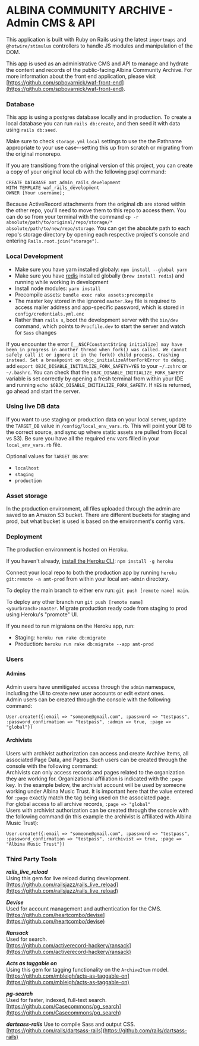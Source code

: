 # ALBINA COMMUNITY ARCHIVE - Admin CMS & API

This application is built with Ruby on Rails using the latest `importmaps` and `@hotwire/stimulus` controllers to handle JS modules and manipulation of the DOM.

This app is used as an administrative CMS and API to manage and hydrate the content and records of the public-facing Albina Community Archive. For more information about the front end application, please visit [https://github.com/spbovarnick/waf-front-end](https://github.com/spbovarnick/waf-front-end).

### Database

This app is using a postgres database locally and in production.
To create a local database you can run `rails db:create`, and then seed it with data using `rails db:seed`.

Make sure to check `storage.yml` `local` settings to use the the Pathname appropriate to your use case--setting this up from scratch or migrating from the original monorepo.

If you are transitiong from the original version of this project, you can create a copy of your original local db with the following psql command:
```
CREATE DATABASE amt_admin_rails_development
WITH TEMPLATE waf_rails_development
OWNER [Your username];
```

Because ActiveRecord attachments from the original db are stored within the other repo, you'll need to move them to this repo to access them. You can do so from your terminal with the command `cp -r absolute/path/to/original/repo/storage/* absolute/path/to/new/repo/storage`. You can get the absolute path to each repo's storage directory by opening each respective project's console and entering `Rails.root.join("storage")`.

### Local Development

- Make sure you have yarn installed globaly: `npm install --global yarn`
- Make sure you have [redis](https://redis.io/docs/install/install-redis/install-redis-on-mac-os/) installed globally (`brew install redis`) and running while working in development
- Install node modules: `yarn install`
- Precompile assets: `bundle exec rake assets:precompile`
- The master key stored in the ignored `master.key` file is required to access mailer address and app-specific password, which is stored in `config/credentials.yml.enc`
- Rather than `rails s`, boot the development server with the `bin/dev` command, which points to `Procfile.dev` to start the server and watch for `Sass` changes

If you encounter the error `[__NSCFConstantString initialize] may have been in progress in another thread when fork() was called. We cannot safely call it or ignore it in the fork() child process. Crashing instead. Set a breakpoint on objc_initializeAfterForkError to debug.` add `export OBJC_DISABLE_INITIALIZE_FORK_SAFETY=YES` to your `~/.zshrc` or `~/.bashrc`. You can check that the `OBJC_DISABLE_INITIALIZE_FORK_SAFETY` variable is set correctly by opening a fresh terminal from within your IDE and running `echo $OBJC_DISABLE_INITIALIZE_FORK_SAFETY`. If `YES` is returned, go ahead and start the server.

### Using live DB data

If you want to use staging or production data on your local server, update the `TARGET_DB` value in `/config/local_env_vars.rb`. This will point your DB to the correct source, and sync up where static assets are pulled from (local vs S3). Be sure you have all the required env vars filled in your `local_env_vars.rb` file.

Optional values for `TARGET_DB` are:

- `localhost`
- `staging`
- `production`

### Asset storage

In the production environment, all files uploaded through the admin are saved to an Amazon S3 bucket. There are different buckets for staging and prod, but what bucket is used is based on the environment's config vars.

### Deployment

The production environment is hosted on Heroku.

If you haven't already, [install the Heroku CLI](https://devcenter.heroku.com/articles/heroku-cli): `npm install -g heroku`

Connect your local repo to both the production app by running `heroku git:remote -a amt-prod` from within your local `amt-admin` directory.

To deploy the main branch to either env run: `git push [remote name] main`.

To deploy any other branch run `git push [remote name] <yourbranch>:master`.
Migrate production ready code from staging to prod using Heroku's "promote" UI.

If you need to run migraions on the Heroku app, run:

- Staging: `heroku run rake db:migrate`
- Production: `heroku run rake db:migrate --app amt-prod`

### Users

#### Admins

Admin users have unmitigated access through the `admin` namespace, including the UI to create new user accounts or edit extant ones.
<br/>
Admin users can be created through the console with the following command:

```
User.create!({:email => "someone@gmail.com", :password => "testpass", :password_confirmation => "testpass", :admin => true, :page => "global"})
```

#### Archivists

Users with archivist authorization can access and create Archive Items, all associated Page Data, and Pages. Such users can be created through the console with the following command:
<br/>
Archivists can only access records and pages related to the organization they are working for. Organizational affiliation is indicated with the `:page` key. In the example below, the archivist account will be used by someone working under Albina Music Trust. It is important here that the value entered for `:page` exactly match the tag being used on the associated page.
<br/>
For global access to all archive records, `:page => "global"`
<br/>
Users with archivist authorization can be created through the console with the following command (in this example the archivist is affiliated with Albina Music Trust):

```
User.create!({:email => "someone@gmail.com", :password => "testpass", :password_confirmation => "testpass", :archivist => true, :page => "Albina Music Trust"})
```

### Third Party Tools

**_rails_live_reload_** <br/>
Using this gem for live reload during development. <br/>
[https://github.com/railsjazz/rails_live_reload](https://github.com/railsjazz/rails_live_reload)

**_Devise_** <br/>
Used for account management and authentication for the CMS. <br/>
[https://github.com/heartcombo/devise](https://github.com/heartcombo/devise)

**_Ransack_** <br/>
Used for search. <br/>
[https://github.com/activerecord-hackery/ransack](https://github.com/activerecord-hackery/ransack)

**_Acts as taggable on_** <br/>
Using this gem for tagging functionality on the `ArchiveItem` model. <br/>
[https://github.com/mbleigh/acts-as-taggable-on](https://github.com/mbleigh/acts-as-taggable-on)

**_pg-search_** <br/>
Used for faster, indexed, full-text search. <br/>
[https://github.com/Casecommons/pg_search](https://github.com/Casecommons/pg_search)

**_dartsass-rails_**
Use to compile Sass and output CSS.
[https://github.com/rails/dartsass-rails](https://github.com/rails/dartsass-rails)